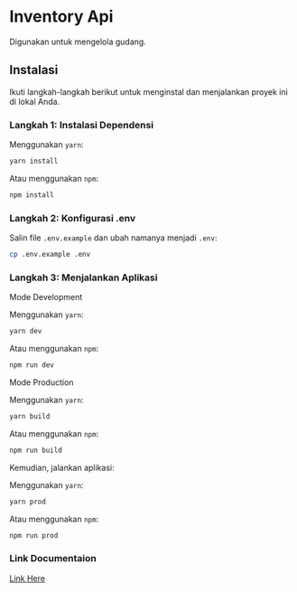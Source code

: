 # Inventory Api

Digunakan untuk mengelola gudang.

## Instalasi

Ikuti langkah-langkah berikut untuk menginstal dan menjalankan proyek ini di lokal Anda.

### Langkah 1: Instalasi Dependensi

Menggunakan `yarn`:

```bash
yarn install
```

Atau menggunakan `npm`:

```bash
npm install
```

### Langkah 2: Konfigurasi .env

Salin file `.env.example` dan ubah namanya menjadi `.env`:

```bash
cp .env.example .env
```

### Langkah 3: Menjalankan Aplikasi

Mode Development

Menggunakan `yarn`:

```bash
yarn dev
```

Atau menggunakan `npm`:

```bash
npm run dev
```

Mode Production

Menggunakan `yarn`:

```bash
yarn build
```

Atau menggunakan `npm`:

```bash
npm run build
```

Kemudian, jalankan aplikasi:

Menggunakan `yarn`:

```bash
yarn prod
```

Atau menggunakan `npm`:

```bash
npm run prod
```

### Link Documentaion

[Link Here](https://documenter.getpostman.com/view/27154881/2sA3kUFMWQ)
